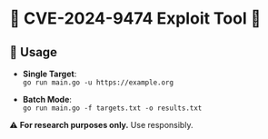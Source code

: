 # 🌟 CVE-2024-9474 Exploit Tool 🌟

## 🔧 **Usage**

- **Single Target**:  
  `go run main.go -u https://example.org`

- **Batch Mode**:  
  `go run main.go -f targets.txt -o results.txt`  

⚠️ **For research purposes only.** Use responsibly.